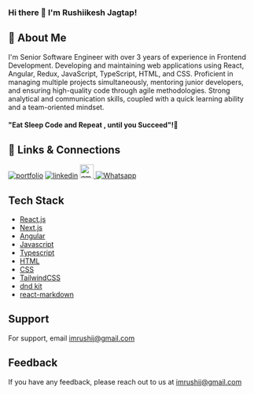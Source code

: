 ### Hi there 👋 I'm Rushiikesh Jagtap!

## 🚀 About Me

 I'm Senior Software Engineer with over 3 years of experience in Frontend Development. Developing and maintaining web applications using React, Angular, Redux, JavaScript, TypeScript, HTML, and CSS. Proficient in managing multiple projects simultaneously, mentoring junior developers, and ensuring high-quality code through agile methodologies. Strong analytical and communication skills, coupled with a quick learning ability and a team-oriented mindset.

#### "Eat Sleep Code and Repeat , until you Succeed"!👋


## 🔗 Links & Connections
[![portfolio](https://img.shields.io/badge/my_portfolio-000?style=for-the-badge&logo=ko-fi&logoColor=white)](https://rushiikeshjagtap.netlify.app/)
[![linkedin](https://img.shields.io/badge/linkedin-0A66C2?style=for-the-badge&logo=linkedin&logoColor=white)](https://www.linkedin.com/in/rushiikeshjagtap/)
<a href="mailto:imrushij@gmail.com" target="_blank">
 <img src="https://img.shields.io/static/v1?message=Gmail&logo=gmail&label=&color=D14836&logoColor=white&labelColor=&style=for-the-badge" height="28" alt="gmail logo"  />
</a>
[![Whatsapp](https://img.shields.io/static/v1?message=Whatsapp&logo=whatsapp&label=&color=25D366&logoColor=white&labelColor=&style=for-the-badge)](https://wa.me/9503432790)

## Tech Stack

- [React.js](https://react.dev/)
- [Next.js](https://nextjs.org/)
- [Angular](https://angular.dev/)
- [Javascript](https://developer.mozilla.org/en-US/docs/Web/JavaScript)
- [Typescript](https://www.typescriptlang.org/)
- [HTML](https://developer.mozilla.org/en-US/docs/Web/HTML)
- [CSS](https://developer.mozilla.org/en-US/docs/Web/CSS)
- [TailwindCSS](https://tailwindcss.com/)
- [dnd kit](https://dndkit.com/)
- [react-markdown](https://github.com/remarkjs/react-markdown)

## Support

For support, email imrushij@gmail.com

## Feedback

If you have any feedback, please reach out to us at imrushij@gmail.com

